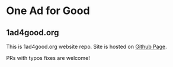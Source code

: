 # One Ad for Good 

## 1ad4good.org 

This is 1ad4good.org website repo. Site is hosted on [Github Page](http://pages.github.com). 

PRs with typos fixes are welcome!